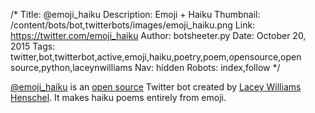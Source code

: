 /*
Title: @emoji_haiku
Description: Emoji + Haiku
Thumbnail: /content/bots/bot,twitterbots/images/emoji_haiku.png
Link: https://twitter.com/emoji_haiku
Author: botsheeter.py
Date: October 20, 2015
Tags: twitter,bot,twitterbot,active,emoji,haiku,poetry,poem,opensource,open source,python,laceynwilliams
Nav: hidden
Robots: index,follow
*/

[@emoji_haiku](https://twitter.com/emoji_haiku) is an [open source](https://github.com/williln/emojihaiku) Twitter bot created by [Lacey Williams Henschel](https://twitter.com/laceynwilliams). It makes haiku poems entirely from emoji.
